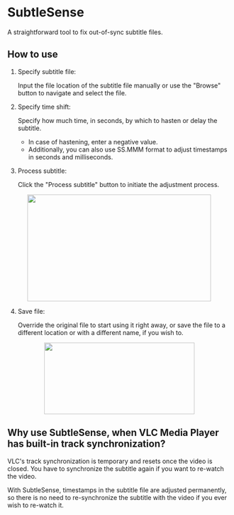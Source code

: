 # SubtleSense
A straightforward tool to fix out-of-sync subtitle files.

## How to use
1. Specify subtitle file:

   Input the file location of the subtitle file manually or use the "Browse" button to navigate and select the file.
   
2. Specify time shift:

   Specify how much time, in seconds, by which to hasten or delay the subtitle.
   * In case of hastening, enter a negative value.
   * Additionally, you can also use SS.MMM format to adjust timestamps in seconds and milliseconds.

3. Process subtitle:

   Click the "Process subtitle" button to initiate the adjustment process.

<p align="center">
  <img width="414" height="240" src="https://github.com/thegreatestsuperhero/SubtleSense/assets/69426496/fa1b5696-d895-4afc-8cef-d52b81abfa8e">
</p>

4. Save file:

   Override the original file to start using it right away, or save the file to a different location or with a different name, if you wish to.

<p align="center">
  <img width="339" height="161" src="https://github.com/thegreatestsuperhero/SubtleSense/assets/69426496/b4f137f3-ea83-4378-971c-d2001cfb2f8b">
</p>

## Why use SubtleSense, when VLC Media Player has built-in track synchronization?
VLC's track synchronization is temporary and resets once the video is closed. You have to synchronize the subtitle again if you want to re-watch the video.

With SubtleSense, timestamps in the subtitle file are adjusted permanently, so there is no need to re-synchronize the subtitle with the video if you ever wish to re-watch it.
